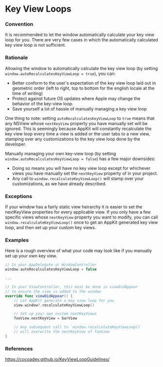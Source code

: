 # Key View Loops

### Convention
It is recommended to let the window automatically calculate your key view loop for you. There are very few cases in which the automatically calculated key view loop is not sufficient.

### Rationale
Allowing the window to automatically calculate the key view loop (by setting `window.autoRecalculatesKeyViewLoop = true`), you can:
- Better conform to the user's expectation of the key view loop laid out in geometric order (left to right, top to bottom for the english locale at the time of writing)
- Protect against future OS updates where Apple may change the behavior of the key-view loop.
- Save yourself a lot of hassle of manually managing a key view loop

One thing to note: setting `autoRecalculatesKeyViewLoop` to `true` means that any NSView whose `nextKeyView` property you have manually set will be ignored. This is seemingly because AppKit will constantly recalculate the key view loop every time a view is added or the user tabs to a new view, stamping over any customizations to the key view loop done by  the developer.

Manually managing your own key-view loop (by setting `window.autoRecalculatesKeyViewLoop = false`) has a few major downsides:
- Doing so means you will have no key view loop except for whichever views you have manually set the `nextKeyView` property of in your project.
- Any call to `window.recalculateKeyViewLoop()` will stamp over your customizations, as we have already described.


### Exceptions
If your window has a fairly static view heirarchy it is easier to set the nextKeyView properties for every applicable view. If you only have a few specific views whose `nextKeyView` property you want to modify, you can call `window.recalculateKeyViewLoop()` once to get an AppKit generated key view loop, and then set up your custom key views.


### Examples

Here is a rough overview of what your code may look like if you manually set up your own key view.
```swift
// In your AppDelegate or WindowController
window.autoRecalculatesKeyViewLoop = false

...

// In your ViewController, this must be done in viewDidAppear 
// to ensure the view is added to the window
override func viewDidAppear() {
    // Let AppKit generate a key view loop for you
    view.window?.recalculateKeyViewLoop()

    // Set up your own custom nextKeyViews
    fooView.nextKeyView = barView

    // Any subsequent call to `window.recalculateKeyViewLoop()`
    // will overwrite the nextKeyView of fooView
}
```

### References

https://cocoadev.github.io/KeyViewLoopGuidelines/

